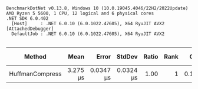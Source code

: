```

BenchmarkDotNet v0.13.8, Windows 10 (10.0.19045.4046/22H2/2022Update)
AMD Ryzen 5 5600, 1 CPU, 12 logical and 6 physical cores
.NET SDK 6.0.402
  [Host]     : .NET 6.0.10 (6.0.1022.47605), X64 RyuJIT AVX2 [AttachedDebugger]
  DefaultJob : .NET 6.0.10 (6.0.1022.47605), X64 RyuJIT AVX2


```
| Method          | Mean     | Error     | StdDev    | Ratio | Rank | Gen0   | Allocated | Alloc Ratio |
|---------------- |---------:|----------:|----------:|------:|-----:|-------:|----------:|------------:|
| HuffmanCompress | 3.275 μs | 0.0347 μs | 0.0324 μs |  1.00 |    1 | 0.1221 |   2.04 KB |        1.00 |
